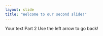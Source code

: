 ```yaml
---
layout: slide
title: "Welcome to our second slide!"
---
```

Your text Part 2
Use the left arrow to go back!
